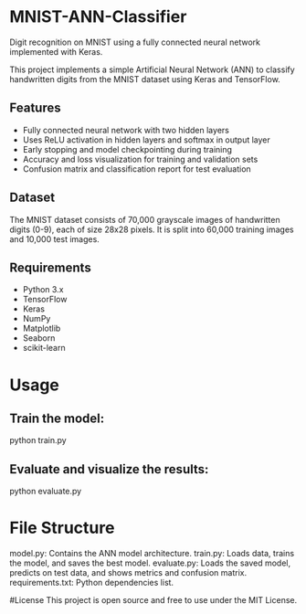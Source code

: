 # MNIST-ANN-Classifier
Digit recognition on MNIST using a fully connected neural network implemented with Keras.

This project implements a simple Artificial Neural Network (ANN) to classify handwritten digits from the MNIST dataset using Keras and TensorFlow.

## Features

- Fully connected neural network with two hidden layers
- Uses ReLU activation in hidden layers and softmax in output layer
- Early stopping and model checkpointing during training
- Accuracy and loss visualization for training and validation sets
- Confusion matrix and classification report for test evaluation

## Dataset

The MNIST dataset consists of 70,000 grayscale images of handwritten digits (0-9), each of size 28x28 pixels. It is split into 60,000 training images and 10,000 test images.

## Requirements

- Python 3.x
- TensorFlow
- Keras
- NumPy
- Matplotlib
- Seaborn
- scikit-learn

# Usage

## Train the model:
python train.py

## Evaluate and visualize the results:
python evaluate.py


# File Structure
model.py: Contains the ANN model architecture.
train.py: Loads data, trains the model, and saves the best model.
evaluate.py: Loads the saved model, predicts on test data, and shows metrics and confusion matrix.
requirements.txt: Python dependencies list.

#License
This project is open source and free to use under the MIT License.



